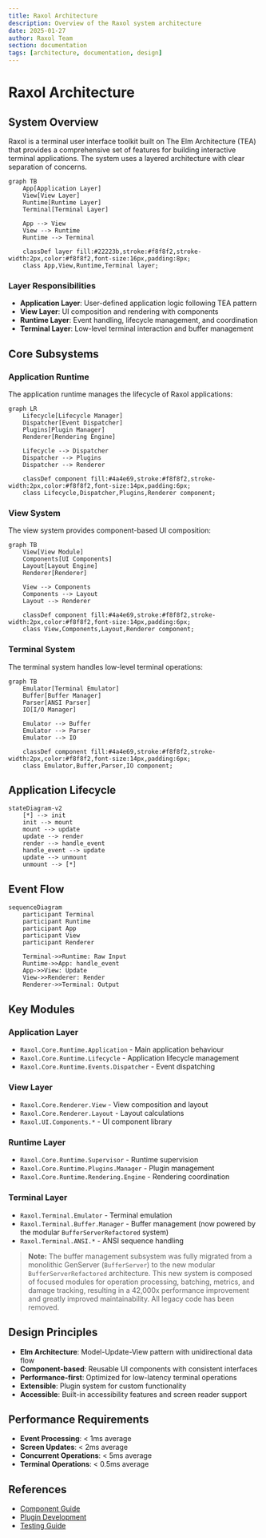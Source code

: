 ```yaml
---
title: Raxol Architecture
description: Overview of the Raxol system architecture
date: 2025-01-27
author: Raxol Team
section: documentation
tags: [architecture, documentation, design]
---
```


# Raxol Architecture

## System Overview

Raxol is a terminal user interface toolkit built on The Elm Architecture (TEA) that provides a comprehensive set of features for building interactive terminal applications. The system uses a layered architecture with clear separation of concerns.

```mermaid
graph TB
    App[Application Layer]
    View[View Layer]
    Runtime[Runtime Layer]
    Terminal[Terminal Layer]

    App --> View
    View --> Runtime
    Runtime --> Terminal

    classDef layer fill:#22223b,stroke:#f8f8f2,stroke-width:2px,color:#f8f8f2,font-size:16px,padding:8px;
    class App,View,Runtime,Terminal layer;
```

### Layer Responsibilities

- **Application Layer**: User-defined application logic following TEA pattern
- **View Layer**: UI composition and rendering with components
- **Runtime Layer**: Event handling, lifecycle management, and coordination
- **Terminal Layer**: Low-level terminal interaction and buffer management

## Core Subsystems

### Application Runtime

The application runtime manages the lifecycle of Raxol applications:

```mermaid
graph LR
    Lifecycle[Lifecycle Manager]
    Dispatcher[Event Dispatcher]
    Plugins[Plugin Manager]
    Renderer[Rendering Engine]

    Lifecycle --> Dispatcher
    Dispatcher --> Plugins
    Dispatcher --> Renderer

    classDef component fill:#4a4e69,stroke:#f8f8f2,stroke-width:2px,color:#f8f8f2,font-size:14px,padding:6px;
    class Lifecycle,Dispatcher,Plugins,Renderer component;
```

### View System

The view system provides component-based UI composition:

```mermaid
graph TB
    View[View Module]
    Components[UI Components]
    Layout[Layout Engine]
    Renderer[Renderer]

    View --> Components
    Components --> Layout
    Layout --> Renderer

    classDef component fill:#4a4e69,stroke:#f8f8f2,stroke-width:2px,color:#f8f8f2,font-size:14px,padding:6px;
    class View,Components,Layout,Renderer component;
```

### Terminal System

The terminal system handles low-level terminal operations:

```mermaid
graph TB
    Emulator[Terminal Emulator]
    Buffer[Buffer Manager]
    Parser[ANSI Parser]
    IO[I/O Manager]

    Emulator --> Buffer
    Emulator --> Parser
    Emulator --> IO

    classDef component fill:#4a4e69,stroke:#f8f8f2,stroke-width:2px,color:#f8f8f2,font-size:14px,padding:6px;
    class Emulator,Buffer,Parser,IO component;
```

## Application Lifecycle

```mermaid
stateDiagram-v2
    [*] --> init
    init --> mount
    mount --> update
    update --> render
    render --> handle_event
    handle_event --> update
    update --> unmount
    unmount --> [*]
```

## Event Flow

```mermaid
sequenceDiagram
    participant Terminal
    participant Runtime
    participant App
    participant View
    participant Renderer

    Terminal->>Runtime: Raw Input
    Runtime->>App: handle_event
    App->>View: Update
    View->>Renderer: Render
    Renderer->>Terminal: Output
```

## Key Modules

### Application Layer

- `Raxol.Core.Runtime.Application` - Main application behaviour
- `Raxol.Core.Runtime.Lifecycle` - Application lifecycle management
- `Raxol.Core.Runtime.Events.Dispatcher` - Event dispatching

### View Layer

- `Raxol.Core.Renderer.View` - View composition and layout
- `Raxol.Core.Renderer.Layout` - Layout calculations
- `Raxol.UI.Components.*` - UI component library

### Runtime Layer

- `Raxol.Core.Runtime.Supervisor` - Runtime supervision
- `Raxol.Core.Runtime.Plugins.Manager` - Plugin management
- `Raxol.Core.Runtime.Rendering.Engine` - Rendering coordination

### Terminal Layer

- `Raxol.Terminal.Emulator` - Terminal emulation
- `Raxol.Terminal.Buffer.Manager` - Buffer management (now powered by the modular `BufferServerRefactored` system)
- `Raxol.Terminal.ANSI.*` - ANSI sequence handling

> **Note:** The buffer management subsystem was fully migrated from a monolithic GenServer (`BufferServer`) to the new modular `BufferServerRefactored` architecture. This new system is composed of focused modules for operation processing, batching, metrics, and damage tracking, resulting in a 42,000x performance improvement and greatly improved maintainability. All legacy code has been removed.

## Design Principles

- **Elm Architecture**: Model-Update-View pattern with unidirectional data flow
- **Component-based**: Reusable UI components with consistent interfaces
- **Performance-first**: Optimized for low-latency terminal operations
- **Extensible**: Plugin system for custom functionality
- **Accessible**: Built-in accessibility features and screen reader support

## Performance Requirements

- **Event Processing**: < 1ms average
- **Screen Updates**: < 2ms average
- **Concurrent Operations**: < 5ms average
- **Terminal Operations**: < 0.5ms average

## References

- [Component Guide](../examples/guides/03_components_and_layout/components/README.md)
- [Plugin Development](../examples/guides/04_extending_raxol/plugin_development.md)
- [Testing Guide](../examples/guides/05_development_and_testing/testing.md)
